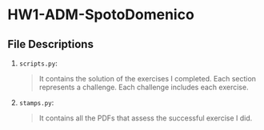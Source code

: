 # HW1-ADM-SpotoDomenico
## File Descriptions
1. `scripts.py`:

    > It contains the solution of the exercises I completed. Each section represents a challenge. Each challenge includes each exercise.
    
2. `stamps.py`:

    > It contains all the PDFs that assess the successful exercise I did.
    
